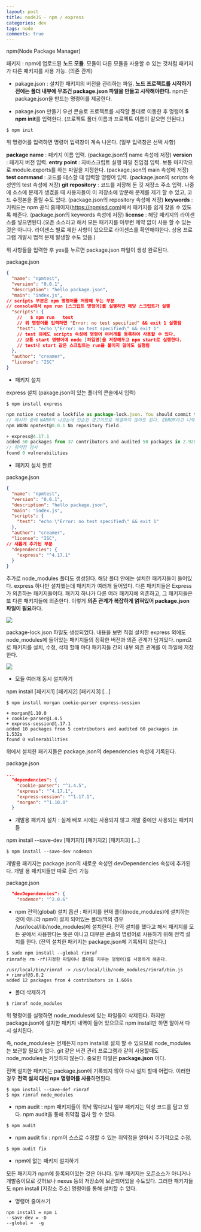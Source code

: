 ```yaml
---  
layout: post
title: nodeJS - npm / express
categories: dev
tags: node
comments: true
---
```


npm(Node Package Manager)

패키지 : npm에 업로드된 **노드 모듈**. 모듈이 다른 모듈을 사용할 수 있는 것처럼 패키지가 다른 패키지를 사용 가능. (의존 관계)

- pakage.json : 설치한 패키지의 버전을 관리하는 파일. **노드 프로젝트를 시작하기 전에는 폴더 내부에 무조건 package.json 파일을 만들고 시작해야한다.** npm은 package.json을 만드는 명령어를 제공한다.

- pakage.json 만들기
우선 콘솔로 프로젝트를 시작할 폴더로 이동한 후 명령어 **$ npm init**를 입력한다. (프로젝트 폴더 이름과 프로젝트 이름이 같으면 안된다.)

```
$ npm init
```

위 명령어를 입력하면 명령어 입력창이 계속 나온다. (일부 입력창은 선택 사항)

**package name** : 패키지 이름 입력. (package.json의 name 속성에 저장)
**version** : 패키지 버전 입력.
**entry point** : 자바스크립트 실행 파일 진입점 입력. 보통 마지막으로 module.exports를 하는 파일을 지정한다. (package.json의 main 속성에 저장)
**test command** : 코드를 테스할 때 입력할 명령어 입력. (package.json의 scripts 속성안의 test 속성에 저장)
**git repository** : 코드를 저장해 둔 깃 저장소 주소 입력. 나중에 소스에 문제가 생겼을 때 사용자들이 이 저장소에 방문해 문제를 제기 할 수 있고, 코드 수정본을 올릴 수도 있다. (package.json의 repository 속성에 저장)
**keywords** : 키워드는 npm 공식 홈페이지(https://npmjsd.com)에서 패키지를 쉽게 찾을 수 있도록 해준다. (package.json의 keywords 속성에 저장)
**license** : 해당 패키지의 라이센스를 넣으면된다.(오픈 소스라고 해서 모든 패키지를 아무런 제약 없이 사용 할 수 있는 것은 아니다. 라이센스 별로 제한 사항이 있으므로 라이센스를 확인해야한다. 상용 프로그램 개발시 법적 문제 발생할 수도 있음.)

위 사항들을 입력한 후 yes를 누르면 package.json 파일이 생성 완료된다.

package.json

```json
{
  "name": "npmtest",
  "version": "0.0.1",
  "description": "hello package.json",
  "main": "index.js",
// scripts 부분은 npm 명령어를 저장해 두는 부분
// console에서 npm run [스크립트 명령어]를 실행하면 해당 스크립트가 실행
  "scripts": {
    //   $ npm run   test 
    // 위 명령어를 입력하면 "Error: no test specified" && exit 1 실행됨
    "test": "echo \"Error: no test specified\" && exit 1"
    // test 외에도 scripts 속성에 명령어 여러개를 등록하여 사용할 수 있다.
    // 보통 start 명령어에 node [파일명]을 저장해두고 npm start로 실행한다.
    // test나 start 같은 스크립트는 run을 붙이지 않아도 실행됨
  },
  "author": "creamer",
  "license": "ISC"
}
```

- 패키지 설치

express 설치 (pakage.json이 있는 폴더의 콘솔에서 입력)

```
$ npm install express
```

```js
npm notice created a lockfile as package-lock.json. You should commit this file.
// 메시지 중에 WARN이 나오는데 단순한 경고이므로 해결하지 않아도 된다. ERROR라고 나와야 진짜 ERROR. 
npm WARN npmtest@0.0.1 No repository field.

+ express@4.17.1
added 50 packages from 37 contributors and audited 50 packages in 2.928s
// 취약점 검사
found 0 vulnerabilities
```

- 패키지 설치 완료

package.json

```json
{
  "name": "npmtest",
  "version": "0.0.1",
  "description": "hello package.json",
  "main": "index.js",
  "scripts": {
    "test": "echo \"Error: no test specified\" && exit 1"
  },
  "author": "creamer",
  "license": "ISC",
// 새롭게 추가된 부분
  "dependencies": {
    "express": "^4.17.1"
  }
}
```

추가로 node_modules 폴더도 생성된다. 해당 폴더 안에는 설치한 패키지들이 들어있다. express 하나만 설치했는데 패키지가 여러개 들어있다. 다른 패키지들은 Express가 의존하는 패키지들이다. 패키지 하나가 다른 여러 패키지에 의존하고, 그 패키지들은 또 다른 패키지들에 의존한다. 이렇게 **의존 관계가 복잡하게 얽혀있어 package.json 파일이 필요**하다.

![](/assets/img/post/2020-12-06-18-54-12.png)

package-lock.json 파일도 생성되었다. 내용을 보면 직접 설치한 express 외에도 node_modules에 들어있는 패키지들의 정확한 버전과 의존 관계가 담겨있다. npm으로 패키지를 설치, 수정, 삭제 할때 마다 패키지들 간의 내부 의존 관계를 이 파일에 저장한다.

![](/assets/img/post/2020-12-06-18-55-57.png)

- 모듈 여러개 동시 설치하기

npm install [패키지1] [패키지2] [패키지3] [...]

```
$ npm install morgan cookie-parser express-session
```

```
+ morgan@1.10.0
+ cookie-parser@1.4.5
+ express-session@1.17.1
added 10 packages from 5 contributors and audited 60 packages in 1.532s
found 0 vulnerabilities
```

위에서 설치한 패키지들은 package.json의 dependencies 속성에 기록된다.

package.json

```json
...
  "dependencies": {
    "cookie-parser": "^1.4.5",
    "express": "^4.17.1",
    "express-session": "^1.17.1",
    "morgan": "^1.10.0"
  }
```

- 개발용 패키지 설치 : 실제 배포 시에는 사용되지 않고 개발 중에만 사용되는 패키지들

npm install --save-dev [패키지1] [패키지2] [패키지3] [...]

```
$ npm install --save-dev nodemon
```

개발용 패키지는 package.json의 새로운 속성인 devDependencies 속성에 추가된다. 개발 용 패키지들만 따로 관리 가능

package.json

```json
  "devDependencies": {
    "nodemon": "^2.0.6"
```

- npm 전역(global) 설치 옵션 : 패키지를 현재 폴더(node_modules)에 설치하는 것이 아니라 npm이 설치 되어있는 폴더(맥의 경우 /usr/local/lib/node_modules)에 설치한다. 전역 설치를 했다고 해서 패키지를 모든 곳에서 사용한다는 뜻은 아니고 대부분 콘솔의 명령어로 사용하기 위해 전역 설치를 한다. (전역 설치한 패키지는 package.json에 기록되지 않는다.)

```
$ sudo npm install --global rimraf
rimraf는 rm -rf(지정한 파일이나 폴더를 지우는 명령어)를 사용하게 해준다. 
```

```
/usr/local/bin/rimraf -> /usr/local/lib/node_modules/rimraf/bin.js
+ rimraf@3.0.2
added 12 packages from 4 contributors in 1.609s
```

- 폴더 삭제하기

```
$ rimraf node_modules
```

위 명령어를 실행하면 node_modules에 있는 파일들이 삭제된다. 하지만 package.json에 설치한 패키지 내역이 들어 있으므로 npm install만 하면 알아서 다시 설치된다.

즉, node_modules는 언제든지 npm install로 설치 할 수 있으므로 node_modules는 보관할 필요가 없다. git 같은 버전 관리 프로그램과 같이 사용할때도 node_modules는 커밋하지 않는다. 중요한 파일은 **package.json** 이다.

전역 설치한 패키지는 package.json에 기록되지 않아 다시 설치 할때 어렵다. 이러한 경우 **전역 설치 대신 npx 명령어를 사용**하면된다.

```
$ npm install --save-def rimraf
$ npx rimraf node_modules
```

- npm audit : npm 패키지들이 워낙 많다보니 일부 패키지는 악성 코드를 담고 있다. npm audit을 통해 취약점 검사 할 수 있다.

```
$ npm audit
```

- npm audit fix : npm이 스스로 수정할 수 있는 취약점을 알아서 주기적으로 수정.

```
$ npm audit fix
```

- npm에 없는 패키지 설치하기

모든 패키지가 npm에 등록되어있는 것은 아니다. 일부 패키지는 오픈소스가 아니거나 개발중이므로 깃허브나 nexus 등의 저장소에 보관되어있을 수도있다. 그러한 패키지들도 npm install [저장소 주소] 명령어를 통해 설치할 수 있다.

- 명령어 줄여쓰기

```
npm install = npm i
--save-dev = -D
--global =  -g
```